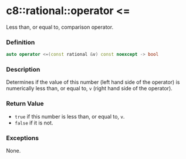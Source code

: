 # c8::rational::operator &lt;= #

Less than, or equal to, comparison operator.

### Definition ###

```cpp
auto operator <=(const rational &v) const noexcept -> bool
```

### Description ###

Determines if the value of this number (left hand side of the operator) is numerically less than, or equal to, `v` (right hand side of the operator).

### Return Value ###

* `true` if this number is less than, or equal to, `v`.
* `false` if it is not.

### Exceptions ###

None.

